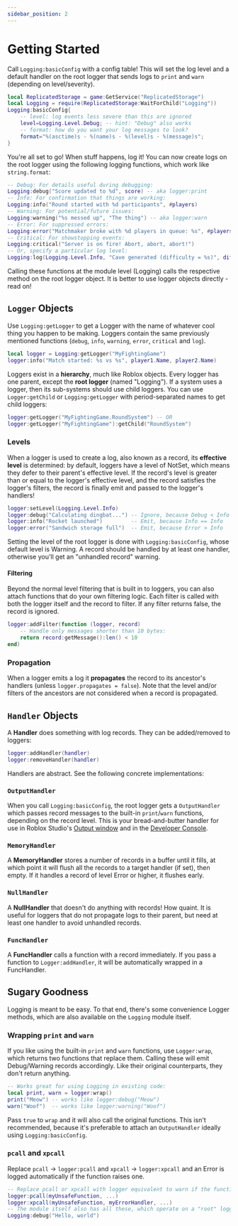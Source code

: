 ```yaml
---
sidebar_position: 2
---
```

# Getting Started

Call `Logging:basicConfig` with a config table! This will set the log level and a
default handler on the root logger that sends logs to `print` and `warn` (depending
on level/severity).

```lua
local ReplicatedStorage = game:GetService("ReplicatedStorage")
local Logging = require(ReplicatedStorage:WaitForChild("Logging"))
Logging:basicConfig{
	-- level: log events less severe than this are ignored
	level=Logging.Level.Debug; -- hint: "Debug" also works
	-- format: how do you want your log messages to look?
	format="%(asctime)s - %(name)s - %(level)s - %(message)s";
}
```

You're all set to go! When stuff happens, log it! You can now create logs on the
root logger using the following logging functions, which work like `string.format`:

```lua
-- Debug: For details useful during debugging:
Logging:debug("Score updated to %d", score) -- aka logger:print
-- Info: For confirmation that things are working:
Logging:info("Round started with %d participants", #players)
-- Warning: For potential/future issues:
Logging:warning("%s messed up", "The thing") -- aka logger:warn
-- Error: For suppressed errors:
Logging:error("Matchmaker broke with %d players in queue: %s", #players, error_message)
-- Critical: For showstopping events:
Logging:critical("Server is on fire! Abort, abort, abort!")
-- Or, specify a particular log level:
Logging:log(Logging.Level.Info, "Cave generated (difficulty = %s)", difficulty)
```

Calling these functions at the module level (Logging) calls the respective method
on the root logger object. It is better to use logger objects directly - read on!

## `Logger` Objects

Use `Logging:getLogger` to get a Logger with the name of whatever cool thing you
happen to be making. Loggers contain the same previously mentioned functions
(`debug`, `info`, `warning`, `error`, `critical` and `log`).

```lua
local logger = Logging:getLogger("MyFightingGame")
logger:info("Match started: %s vs %s", player1.Name, player2.Name)
```

Loggers exist in a **hierarchy**, much like Roblox objects. Every logger has one
parent, except the **root logger** (named "Logging"). If a system
uses a logger, then its sub-systems should use child loggers. You can use
`Logger:getChild` or `Logging:getLogger` with period-separated names to get
child loggers:

```lua
logger:getLogger("MyFightingGame.RoundSystem") -- OR
logger:getLogger("MyFightingGame"):getChild("RoundSystem")
```

### Levels

When a logger is used to create a log, also known as a record, its **effective level**
is determined: by default, loggers have a level of NotSet, which means they defer
to their parent's effective level. If the record's level is greater than or equal
to the logger's effective level, and the record satisfies the logger's filters,
the record is finally emit and passed to the logger's handlers!

```lua
logger:setLevel(Logging.Level.Info)
logger:debug("Calculating dingbat...") -- Ignore, because Debug < Info
logger:info("Rocket launched")         -- Emit, because Info == Info
logger:error("Sandwich storage full")  -- Emit, because Error > Info
```

Setting the level of the root logger is done with `Logging:basicConfig`, whose
default level is Warning. A record should be handled by at least one handler,
otherwise you'll get an "unhandled record" warning.

#### Filtering

Beyond the normal level filtering that is built in to loggers, you can also attach
functions that do your own filtering logic. Each filter is called with both the logger
itself and the record to filter. If any filter returns false, the record is ignored.

```lua
logger:addFilter(function (logger, record)
	-- Handle only messages shorter than 10 bytes:
	return record:getMessage():len() < 10
end)
```

### Propagation

When a logger emits a log it **propagates** the record to its ancestor's handlers
(unless `logger.propagates = false`). Note that the level and/or filters of the
ancestors are not considered when a record is propagated.

## `Handler` Objects

A **Handler** does something with log records. They can be added/removed to loggers:

```lua
logger:addHandler(handler)
logger:removeHandler(handler)
```

Handlers are abstract. See the following concrete implementations:

### `OutputHandler`

When you call `Logging:basicConfig`, the root logger gets a `OutputHandler` which
passes record messages to the built-in `print`/`warn` functions, depending on the
record level. This is your bread-and-butter handler for use in Roblox Studio's
[Output window](https://developer.roblox.com/en-us/articles/Debugging) and in
the [Developer Console](https://developer.roblox.com/en-us/articles/Developer-Console).

### `MemoryHandler`

A **MemoryHandler** stores a number of records in a buffer until it fills,
at which point it will flush all the records to a target handler (if set), then
empty. If it handles a record of level Error or higher, it flushes early.

### `NullHandler`

A **NullHandler** that doesn't do anything with records! How quaint. It is useful
for loggers that do not propagate logs to their parent, but need at least one handler
to avoid unhandled records.

### `FuncHandler`

A **FuncHandler** calls a function with a record immediately. If you pass a function
to `Logger:addHandler`, it will be automatically wrapped in a FuncHandler.

## Sugary Goodness

Logging is meant to be easy. To that end, there's some convenience Logger methods,
which are also available on the `Logging` module itself.

### Wrapping `print` and `warn`

If you like using the built-in `print` and `warn` functions, use `Logger:wrap`, which
returns two functions that replace them. Calling these will emit Debug/Warning records
accordingly. Like their original counterparts, they don't return anything.

```lua
-- Works great for using Logging in existing code:
local print, warn = logger:wrap()
print("Meow") -- works like logger:debug("Meow")
warn("Woof")  -- works like logger:warning("Woof")
```

Pass `true` to `wrap` and it will also call the original functions. This isn't recommended,
because it's preferable to attach an `OutputHandler` ideally using `Logging:basicConfig`.

### `pcall` and `xpcall`

Replace `pcall` &rarr; `logger:pcall` and `xpcall` &rarr; `logger:xpcall` and an
Error is logged automatically if the function raises one.

```lua
-- Replace pcall or xpcall with logger equivalent to warn if the function fails
logger:pcall(myUnsafeFunction, ...)
logger:xpcall(myUnsafeFunction, myErrorHandler, ...)
-- The module itself also has all these, which operate on a "root" logger:
Logging:debug("Hello, world")
```
